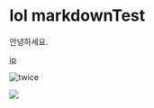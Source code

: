 # lol markdownTest

안녕하세요. 

[ip](https://docs.google.com/spreadsheets/d/1iVBr-YhofKz2iSKQf_lo_aHtTjBeMjJgkEVrq75hF4Y/edit?usp=sharing)

![twice](http://blog.snackfever.com/wp-content/uploads/2016/07/Twice-group-image.jpg)


[![](http://muskegostormbaseball.org/wp-content/uploads/baseball.jpg)](https://youtu.be/LELjXtelH3o)
